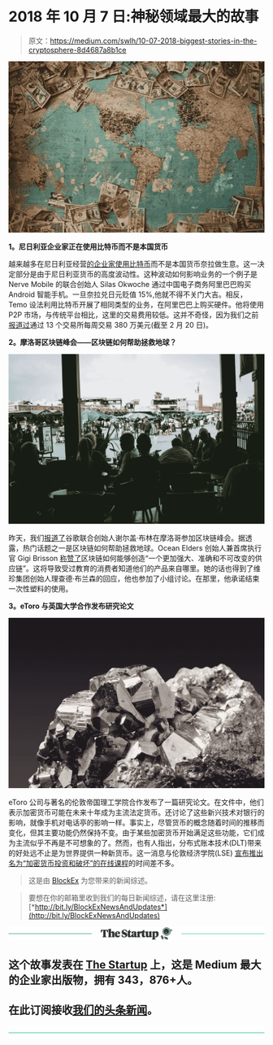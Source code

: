 # 2018 年 10 月 7 日:神秘领域最大的故事

> 原文：<https://medium.com/swlh/10-07-2018-biggest-stories-in-the-cryptosphere-8d4687a8b1ce>

![](img/27e44242f8d35cc49b78639c668c90f1.png)

**1。尼日利亚企业家正在使用比特币而不是本国货币**

越来越多在尼日利亚经营[的企业家使用比特币](https://www.ccn.com/nigerian-entrepreneurs-are-choosing-bitcoin-over-the-national-currency/)而不是本国货币奈拉做生意。这一决定部分是由于尼日利亚货币的高度波动性。这种波动如何影响业务的一个例子是 Nerve Mobile 的联合创始人 Silas Okwoche 通过中国电子商务阿里巴巴购买 Android 智能手机。一旦奈拉兑日元贬值 15%,他就不得不关门大吉。相反，Temo 设法利用比特币开展了相同类型的业务，在阿里巴巴上购买硬件。他将使用 P2P 市场，与传统平台相比，这里的交易费用较低。这并不奇怪，因为我们之前[报道过](https://hackernoon.com/20-02-2018-biggest-stories-in-the-cryptosphere-100cd402b7d8)通过 13 个交易所每周交易 380 万美元(截至 2 月 20 日)。

**2。摩洛哥区块链峰会——区块链如何帮助拯救地球？**

![](img/3792cafcd02b2fc8c97bd217fc5a575d.png)

昨天，我们[报道了](/swlh/09-07-2018-biggest-stories-in-the-cryptosphere-ac1a78ea412e)谷歌联合创始人谢尔盖·布林在摩洛哥参加区块链峰会。据透露，热门话题之一是区块链如何帮助拯救地球。Ocean Elders 创始人兼首席执行官 Gigi Brisson [称赞了](/@BitfuryGroup/saving-the-planet-a-bit-at-a-time-reflections-from-the-2018-blockchain-summit-in-morocco-253ab8d2eb05)区块链如何能够创造“一个更加强大、准确和不可改变的供应链”。这将导致受过教育的消费者知道他们的产品来自哪里。她的话也得到了维珍集团创始人理查德·布兰森的回应，他也参加了小组讨论。在那里，他承诺结束一次性塑料的使用。

**3。eToro 与英国大学合作发布研究论文**

![](img/99218aa6cb44a043f3eb9bb6a7d4a049.png)

eToro 公司与著名的伦敦帝国理工学院合作发布了一篇研究论文。在文件中，他们表示加密货币可能在未来十年成为主流法定货币。还讨论了这些新兴技术对银行的影响，就像手机对电话亭的影响一样。事实上，尽管货币的概念随着时间的推移而变化，但其主要功能仍然保持不变。由于某些加密货币开始满足这些功能，它们成为主流似乎不再是不可想象的了。然而，也有人指出，分布式账本技术(DLT)带来的好处远不止是为世界提供一种新货币。这一消息与伦敦经济学院(LSE) [宣布推出名为“加密货币投资和破坏”的在线课程](https://ftalphaville.ft.com/2018/07/09/1531136722000/The-London-School-of-Cryptonomics/)的时间差不多。

> 这是由 [BlockEx](http://bit.ly/BlockEx_) 为您带来的新闻综述。

> 要想在你的邮箱里收到我们的每日新闻综述，请在这里注册:[*http://bit.ly/BlockExNewsAndUpdates*](http://bit.ly/BlockExNewsAndUpdates)

[![](img/308a8d84fb9b2fab43d66c117fcc4bb4.png)](https://medium.com/swlh)

## 这个故事发表在 [The Startup](https://medium.com/swlh) 上，这是 Medium 最大的企业家出版物，拥有 343，876+人。

## 在此订阅接收[我们的头条新闻](http://growthsupply.com/the-startup-newsletter/)。

[![](img/b0164736ea17a63403e660de5dedf91a.png)](https://medium.com/swlh)